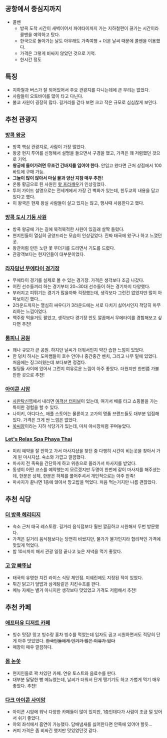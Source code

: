 ## 공항에서 중심지까지
- 콜밴
  - 방콕 도착 시간이 새벽이어서 파야타이까지 가는 지하철편이 끊기는 시간이라 콜밴을 예약하고 탔다.
  - 한국으로 돌아가는 날도 아무래도 가족여행 + 더운 날씨 때문에 콜밴을 이용했다.
  - 가격은 그렇게 비싸지 않았던 것으로 기억.
  - 한시간 정도

## 특징
- 지하철과 버스가 잘 되어있어서 주요 관광지를 다니는데에 큰 무리는 없었다.
- 사람들이 오토바이를 많이 타고 다닌다.
- 불교 사원이 굉장히 많다. 길거리를 걷다 보면 크고 작은 규모로 심심찮게 보인다.

## 추천 관광지

### [방콕 왕궁](https://maps.app.goo.gl/qBmnnC3R5d2hqJ7C7)
- 방콕 핵심 관광지로, 사람이 가장 많았다.
- 왕궁 현지 투어를 신청해서 설명을 들으면서 구경을 했고, 가격은 꽤 저렴했던 것으로 기억.
- **왕궁에 들어가려면 무조건 긴바지를 입어야 한다.** 안입고 왔다면 근처 상점에서 100바트에 구매 가능.
- **그늘이 많이 않아서 마실 물과 양산 지참 매우 추천!**
- 온통 황금으로 된 사원인 [왓 프라깨우](https://maps.app.goo.gl/H3BEVMdVAvi9cETK6)가 인상깊었다.
- 투어 가이드 설명으로는 전세계에서 가장 긴 벽화가 있는데, 힌두교의 내용을 담고 있다고 했다.
- 이 왕국은 현재 왕실 사람들이 살고 있지는 않고, 행사때 사용한다고 했다.

### [방콕 도시 기둥 사원](https://maps.app.goo.gl/ehQn3hspy2vKbke16)
- 방콕 왕궁에 가는 길에 북적북적한 사원이 있길래 살짝 들렀다.
- 현지인들이 열심히 공양드리는 모습이 인상깊었다. 진짜 태국에 왔구나 하고 느꼈던 곳.
- 왕관처럼 만든 노란 꽃 무더기를 드리면서 기도를 드렸다.
- 관광객보다는 현지인들이 대부분이었다.

### [라자담넌 무에타이 경기장](https://maps.app.goo.gl/wq9fTh8XxAUXkVKx6)
- 무에타이 경기를 실제로 볼 수 있는 경기장. 가격은 생각보다 조금 나갔다.
- 어린 선수들끼리 하는 경기부터 20~30대 선수들이 하는 경기까지 다양했다.
- 부러지고 피튀기는 경기가 많을까봐 걱정했는데, 생각보다 그런건 없었지만 많이 아파보이긴 했다...
- 2라운드까지는 열심히 싸우다가 3라운드에는 서로 다치기 싫어서인지 적당히 마무리하는 느낌이었다.
- 맥주랑 먹을거도 팔았고, 생각보다 경기장 안도 깔끔해서 무에타이를 경험해보고 싶다면 추천!

### [룸피니 공원](https://maps.app.goo.gl/bDhsteNxmVJ8DVdZA)
- 꽤나 규모가 큰 공원. 하지만 날씨가 더워서인지 약간 습한 느낌이 있었다.
- 한 덩치 하시는 도마뱀들이 호수 안이나 중간중간 벤치, 그리고 나무 밑에 있었다. 처음에는 징그러웠는데 보다보면 정겹다.
- 빌딩들 사이에 있어서 그런지 여유로운 느낌이 아주 좋았다. 더웠지만 한번쯤 가볼만한 곳으로 추천!

### [아이콘 시암](https://maps.app.goo.gl/pJAfVB3Lxx1ujqPA6)
- [사판탁신역](https://maps.app.goo.gl/kKhfknfGZgEK6hpw7)에서 내리면 [여객선 터미널](https://maps.app.goo.gl/DKWYTiEmC9srsDSU8)이 있는데, 
여기서 배를 타고 쇼핑몰을 가는 특이한 경험을 할 수 있다.
- 나이키, 아디다스, 애플 스토어는 물론이고 고가의 명품 브랜드들도 대부분 입점해있다. 가격은 크게 싼 느낌은 없었다.
- [쑥씨얌](https://maps.app.goo.gl/TfKHAGWb5jX7Hzt29)이라는 지하 식당가가 있는데, 마치 야시장처럼 꾸며놓았다.

### [Let's Relax Spa Phaya Thai](https://maps.app.goo.gl/VXP49sp5g4RJsfqX8)
- 미리 예약을 잘 안하고 가서 마사지샵을 찾던 중 다행히 시간이 비는곳을 찾아서 가게 된 마사지샵. 숙소와 가깝고 깔끔했다.
- 마사지 전 족욕을 간단하게 하고 위층으로 올라가서 마사지를 받았다.
- 동생이 어떤 코스를 예약했는지 모르겠지만 두명이 한번에 같이 마사지를 해주셨는데, 한분은 상체, 한분은 하체를 풀어주셔서 개인적으로는 아주 만족!
- 마사지가 끝나면 1층에 앉아서 망고밥을 먹었다. 처음 먹는거지만 나름 괜찮았다.

## 추천 식당

### [더 방콕 헤리티지](https://maps.app.goo.gl/BF42vQpctAERxwHz7)
- 숙소 근처 태국 레스토랑. 길거리 음식점보다 훨씬 깔끔하고 시원해서 두번 방문했다.
- 가격은 길거리 음식점보다는 당연히 비쌌지만, 물가가 물가인지라 합리적인 가격에 맛있게 먹었다.
- 밤 10시까지 해서 관광 일정 끝나고 늦은 저녁을 먹기 좋았다.

### [고 앙 빠뚜남](https://maps.app.goo.gl/RMwAYf3QNCgvrsXx9)
- 태국의 유명한 치킨 라이스 식당 체인점. 미쉐린에도 지정된 적이 있었다.
- 튀긴 닭고기 덮밥과 삼계탕같은 치킨수프를 판다.
- 메뉴 자체는 별거 아니지만 생각보다 맛있었고 가격도 저렴해서 추천!

## 추천 카페

### [애프터유 디저트 카페](https://maps.app.goo.gl/6sHBXSSUjEpmeq4S6)
- 빙수 맛집! 망고 빙수랑 홍차 빙수를 먹었는데 입자도 곱고 시원하면서도 적당히 단게 아주 맛있었다. ~~한국인들에게 인기가 많은 이유가 있다~~
- 매장이 매우 깔끔하다.

### [몸 논쏫](https://maps.app.goo.gl/1xhnA3DaKa2zc2VG8)
- 현지인들로 꽉 차있던 카페. 연유 토스트와 음료수를 판다.
- 대부분 달달한 빵 메뉴였는데, 날씨가 더워서 단게 땡기기도 하고 가볍게 먹기 매우 좋았다. 추천! 

### [다크 아이콘 사이암](https://maps.app.goo.gl/DaTnNXor4cUs3dfL9)
- 아이콘 시암에 워낙 다양한 카페들이 많이 있지만, 1층인데다가 사람이 조금 덜 있어서 쉬기 좋았다.
- 야외 좌석에서 흡연이 가능했다. 담배냄새를 싫어한다면 안쪽에 있어야 할듯...
- 커피 가격은 좀 비싸긴 했지만 맛있었던것 같다.
